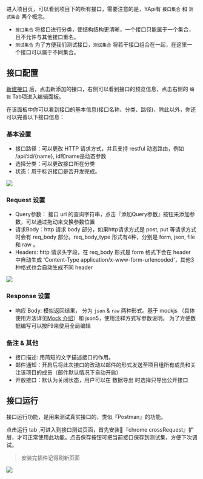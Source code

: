 进入项目页，可以看到项目下的所有接口，需要注意的是，YApi有 `接口集合` 和 `测试集合` 两个概念。

- `接口集合` 将接口进行分类，使结构结构更清晰，一个接口只能属于一个集合，且不允许与其他接口重名。
- `测试集合` 为了方便我们测试接口，`测试集合` 将若干接口组合在一起，在这里一个接口可以属于不同集合。

## 接口配置

[新建接口](./quickstart.html#新建接口) 后，点击新添加的接口，右侧可以看到接口的预览信息，点击右侧的 `编辑` Tab项进入编辑面板。

在该面板中你可以看到接口的基本信息(接口名称、分类、路径)，除此以外，你还可以完善以下接口信息：

### 基本设置

- 接口路径：可以更改 HTTP 请求方式，并且支持 restful 动态路由，例如 /api/:id/{name}, id和name是动态参数
- 选择分类：可以更改接口所在分类
- 状态：用于标识接口是否开发完成。

<img src="./images/baseSet.png" />

### Request 设置

- Query参数： 接口 url 的查询字符串，点击『添加Query参数』按钮来添加参数，可以通过拖动来交换参数位置
- 请求Body：http 请求 body 部分，如果http请求方式是 post, put 等请求方式时会有 req_body 部分。req_body_type 形式有4种，分别是 form, json, file 和 raw 。
- Headers:  http 请求头字段，在 req_body 形式是 form 格式下会在 header 中自动生成 'Content-Type	application/x-www-form-urlencoded'，其他3种格式也会自动生成不同 header

<img src="./images/requestSet.png" />

### Response 设置

- 响应 Body: 模拟返回结果， 分为 `json` & `raw` 两种形式。基于 mockjs （具体使用方法详见<a  href="./mock.html">Mock 介绍</a>）和 json5，使用注释方式写参数说明。 为了方便数据编写可以按F9来使用全局编辑


### 备注 & 其他
- 接口描述: 用简短的文字描述接口的作用。
- 邮件通知：开启后将此次接口的改动以邮件的形式发送至项目组所有成员和关注该项目的成员（邮件默认情况下自动开启）
- 开放接口：默认为关闭状态，用户可以在 数据导出 时选择只导出公开接口


## 接口运行
接口运行功能，是用来测试真实接口的，类似『Postman』的功能。

点击运行 tab ,可进入到接口测试页面，首先安装『chrome crossRequest』扩展，才可正常使用此功能。点击保存按钮可把当前接口保存到测试集，方便下次调试。

> 安装完插件记得刷新页面
 

<img src="./images/interface_run.jpg" />


